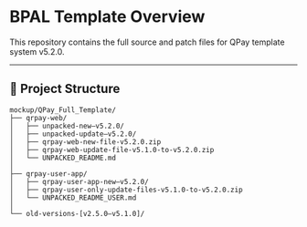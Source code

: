 # BPAL Template Overview

This repository contains the full source and patch files for QPay template system v5.2.0.

---

## 📁 Project Structure

```text
mockup/QPay_Full_Template/
├── qrpay-web/
│   ├── unpacked-new–v5.2.0/
│   ├── unpacked-update–v5.2.0/
│   ├── qrpay-web-new-file-v5.2.0.zip
│   ├── qrpay-web-update-file-v5.1.0-to-v5.2.0.zip
│   └── UNPACKED_README.md
│
├── qrpay-user-app/
│   ├── qrpay-user-app-new–v5.2.0/
│   ├── qrpay-user-only-update-files-v5.1.0-to-v5.2.0.zip
│   └── UNPACKED_README_USER.md
│
└── old-versions-[v2.5.0–v5.1.0]/
